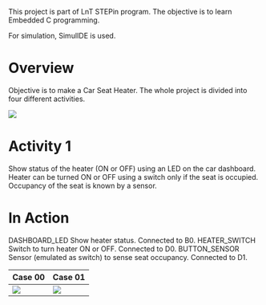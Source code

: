 This project is part of LnT STEPin program. The objective is to learn Embedded C programming.

For simulation, SimulIDE is used.

# Overview
Objective is to make a Car Seat Heater. The whole project is divided into four different activities.


<img src="https://user-images.githubusercontent.com/86160630/126757412-35739259-3b69-46ac-a710-41c532277fce.png">


# Activity 1
Show status of the heater (ON or OFF) using an LED on the car dashboard.
Heater can be turned ON or OFF using a switch only if the seat is occupied.
Occupancy of the seat is known by a sensor.
# In Action
DASHBOARD_LED
Show heater status.
Connected to B0.
HEATER_SWITCH
Switch to turn heater ON or OFF.
Connected to D0.
BUTTON_SENSOR
Sensor (emulated as switch) to sense seat occupancy.
Connected to D1.


| Case 00 | Case 01 |
|---------|---------|
|<img src="https://user-images.githubusercontent.com/86160630/126757023-7dface46-afce-44c6-9624-395222b5beca.png">|<img src="https://user-images.githubusercontent.com/86160630/126757655-7cd6781f-0b19-4737-831a-87a1064c9bee.png">|
